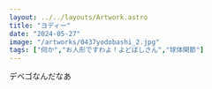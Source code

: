 ```yaml
---
layout: ../../layouts/Artwork.astro
title: "ヨディー"
date: "2024-05-27"
image: "/artworks/0437yodobashi_2.jpg"
tags: ["伺か","お人形ですわよ！よどばしさん","球体関節"]
---
```


デベゴなんだなあ